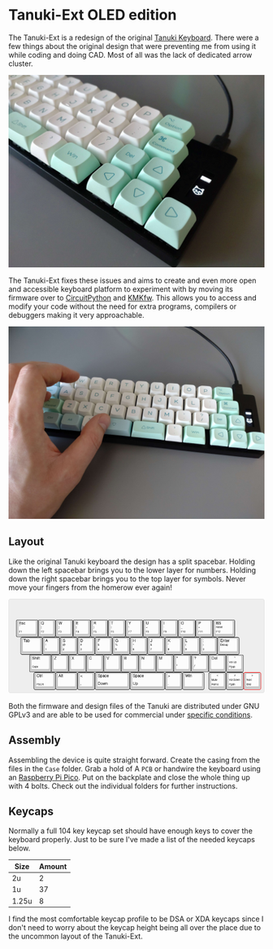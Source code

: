 # Tanuki-Ext OLED edition

The Tanuki-Ext is a redesign of the original [Tanuki Keyboard](https://github.com/SethSenpai/Tanuki). There were a few things about the original design that were preventing me from using it while coding and doing CAD. Most of all was the lack of dedicated arrow cluster. 

![Picture of the Tanuki-Ext](/Img/DSC_1305.jpg)

The Tanuki-Ext fixes these issues and aims to create and even more open and accessible keyboard platform to experiment with by moving its firmware over to [CircuitPython](https://circuitpython.org/) and [KMKfw](http://kmkfw.io/). This allows you to access and modify your code without the need for extra programs, compilers or debuggers making it very approachable.

![Picture of the Tanuki-Ext](/Img/DSC_1307.jpg)

## Layout
Like the original Tanuki keyboard the design has a split spacebar. Holding down the left spacebar brings you to the lower layer for numbers. Holding down the right spacebar brings you to the top layer for symbols. Never move your fingers from the homerow ever again!

![Layout overview](/Img/keyboard-layout.png)

Both the firmware and design files of the Tanuki are distributed under GNU GPLv3 and are able to be used for commercial under [specific conditions](https://choosealicense.com/licenses/gpl-3.0/).

## Assembly

Assembling the device is quite straight forward. Create the casing from the files in the `Case` folder. Grab a hold of A `PCB` or handwire the keyboard using an [Raspberry Pi Pico](https://www.raspberrypi.com/products/raspberry-pi-pico/). Put on the backplate and close the whole thing up with 4 bolts. Check out the individual folders for further instructions. 

## Keycaps
Normally a full 104 key keycap set should have enough keys to cover the keyboard properly. Just to be sure I've made a list of the needed keycaps below.

| Size | Amount |
| ---- | ------ |
| 2u | 2 |
| 1u | 37 |
| 1.25u | 8 |

I find the most comfortable keycap profile to be DSA or XDA keycaps since I don't need to worry about the keycap height being all over the place due to the uncommon layout of the Tanuki-Ext. 